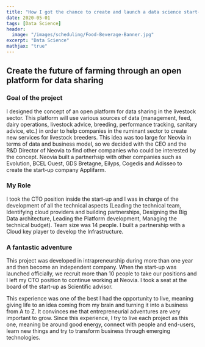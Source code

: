 ```yaml
---
title: "How I got the chance to create and launch a data science start-up"
date: 2020-05-01
tags: [Data Science]
header:
  image: "/images/scheduling/Food-Beverage-Banner.jpg"
excerpt: "Data Science"
mathjax: "true"
---
```


## Create the future of farming through an open platform for data sharing

### Goal of the project
I designed the concept of an open platform for data sharing in the livestock sector. 
This platform will use various sources of data (management, feed, dairy operations, livestock advice, breeding, performance tracking, sanitary advice, etc.) in order to help companies in the ruminant sector to create new services for livestock breeders.
This idea was too large for Neovia in terms of data and business model, so we decided with the CEO and the R&D Director of Neovia to find other companies who could be interested by the concept.
Neovia built a partnerhsip with other companies such as Evolution, BCEL Ouest, GDS Bretagne, Eilyps, Cogedis and Adisseo to create the start-up company Applifarm.

### My Role
I took the CTO position inside the start-up and I was in charge of the development of all the technical aspects 
(Leading the technical team, Identifying cloud providers and building partnerships, Designing the Big Data architecture, Leading the Platform development, 
Managing the technical budget). Team size was 14 people. I built a partnership with a Cloud key player to develop the Infrastructure. 

### A fantastic adventure 
This project was developed in intrapreneurship during more than one year and then become an independent company.
When the start-up was launched officially, we recruit more than 10 people to take our positions and I left my CTO position to continue working at Neovia.
I took a seat at the board of the start-up as Scientific advisor.

This experience was one of the best I had the opportunity to live, meaning giving life to an idea coming from my brain and turning it into a business from A to Z.
It convinces me that entrepreneurial adventures are very important to grow. 
Since this experience, I try to live each project as this one, meaning be around good energy, connect with people and end-users, learn new things and try to transform business through emerging technologies.

